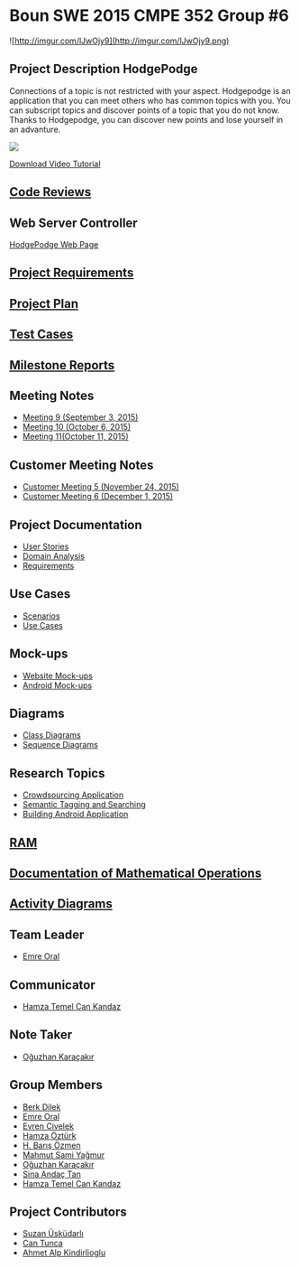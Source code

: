 # **Boun SWE 2015 CMPE 352 Group #6** #

![http://imgur.com/lJwOjy9](http://imgur.com/lJwOjy9.png)

## Project Description HodgePodge ##
Connections of a topic is not restricted with your aspect. Hodgepodge is an application that you can meet others who has common topics with you. You can subscript topics and discover points of a topic that you do not know. Thanks to Hodgepodge, you can discover new points and lose yourself in an advanture.

<img src="HodgePodge.gif"/>

<a href="https://github.com/bounswe/bounswe2015group6/blob/master/HodgePodge.mp4?raw=true">Download Video Tutorial</a>

## **<a href="https://github.com/BounSWE2015Group6/bounswe2015group6/wiki/Code-Reviews">Code Reviews</a>** ##

## **Web Server Controller** ##
<a href="http://hodge-podge.info" target="_blank">HodgePodge Web Page</a>

## **<a href="https://github.com/bounswe/bounswe2015group6/wiki/Requirements">Project Requirements</a>** ##

## **<a href="https://github.com/bounswe/bounswe2015group6/wiki/Project-Plan">Project Plan</a>** ##

## **<a href="https://github.com/bounswe/bounswe2015group6/wiki/Test-Cases">Test Cases</a>** ##

## **<a href="https://github.com/bounswe/bounswe2015group6/wiki/Milestones">Milestone Reports</a>** ##

## **Meeting Notes** ##

<ul>
	<li>
		<a href="https://github.com/bounswe/bounswe2015group6/wiki/Meeting-9-(September-3,-2015)">Meeting 9 (September 3, 2015)</a><br>
	</li>
        <li>
		<a href="https://github.com/bounswe/bounswe2015group6/wiki/Meeting-10-(October-6,-2015)">Meeting 10 (October 6, 2015)</a><br>
	</li>
        <li>
                <a href="https://github.com/bounswe/bounswe2015group6/wiki/Meeting-11-(October-11,-2015)">Meeting 11(October 11, 2015)</a><br>
        </li>
</ul>

## **Customer Meeting Notes** ##

<ul>
	<li>
		<a href="https://github.com/bounswe/bounswe2015group6/wiki/Customer-Meeting-5-(November-24,-2015)">Customer Meeting 5 (November 24, 2015)</a><br>
	</li>
<li>
		<a href="https://github.com/bounswe/bounswe2015group6/wiki/Customer-Meeting-6-(December-1,-2015)">Customer Meeting 6 (December 1, 2015)</a><br>
	</li>
</ul>



## **Project Documentation** ##
<ul>
	<li>
		<a href="https://github.com/bounswe/bounswe2015group6/wiki/User-Stories">User Stories</a><br>
	</li>
	<li>
		<a href="https://github.com/bounswe/bounswe2015group6/wiki/Domain-Analysis">Domain Analysis</a><br>
	</li>
	<li>
		<a href="https://github.com/bounswe/bounswe2015group6/wiki/Requirements">Requirements</a><br>
	</li>
</ul>

## **Use Cases** ##
<ul>
	<li>
		<a href="https://github.com/bounswe/bounswe2015group6/wiki/Scenarios">Scenarios</a><br>
	</li>
	<li>
		<a href="https://github.com/bounswe/bounswe2015group6/wiki/Use%20Cases">Use Cases</a><br>
	</li>
</ul>

## **Mock-ups** ##

<ul>
	<li>
		<a href="https://github.com/bounswe/bounswe2015group6/wiki/Website-Mock-ups">Website Mock-ups</a><br>
	</li>
	<li>
		<a href="https://github.com/bounswe/bounswe2015group6/wiki/Android-Mock-ups">Android Mock-ups</a><br>
	</li>
</ul>

## **Diagrams** ##
<ul>
	<li>
		<a href="https://github.com/bounswe/bounswe2015group6/wiki/Class-Diagrams">Class Diagrams</a><br>
	</li>
	<li>
		<a href="https://github.com/bounswe/bounswe2015group6/wiki/Sequence-Diagrams">Sequence Diagrams</a><br>
	</li>
</ul>

## **Research Topics** ##

<ul>
	<li>
		<a href="https://github.com/bounswe/bounswe2015group6/wiki/Crowdsourcing-Application">Crowdsourcing Application</a><br>
	</li>
	<li>
		<a href="https://github.com/bounswe/bounswe2015group6/wiki/Semantic-Tagging-and-Searching">Semantic Tagging and Searching</a><br>
	</li>
	<li>
		<a href="https://github.com/bounswe/bounswe2015group6/wiki/Building-Android-Application">Building Android Application</a><br>
	</li>
</ul>

## **<a href="https://github.com/bounswe/bounswe2015group6/wiki/RAM">RAM</a>** ##

## **<a href="https://github.com/bounswe/bounswe2015group6/wiki/Documentation-of-Mathematical-Operations">Documentation of Mathematical Operations</a>** ##

## **<a href="https://github.com/bounswe/bounswe2015group6/wiki/Activity-Diagrams">Activity Diagrams</a>** ##

## **Team Leader** ##
<ul>
	<li>
		<a href="https://github.com/bounswe/bounswe2015group6/wiki/Emre-Oral">Emre Oral</a><br>
	</li>
</ul>

## **Communicator** ##
<ul>
	<li>
		<a href="https://github.com/bounswe/bounswe2015group6/wiki/Hamza-Temel-Can-Kandaz">Hamza Temel Can Kandaz</a><br>
	</li>
</ul>

## **Note Taker** ##
<ul>
	<li>
		<a href="https://github.com/bounswe/bounswe2015group6/wiki/O%C4%9Fuzhan-Kara%C3%A7ak%C4%B1r">Oğuzhan Karaçakır</a><br>
	</li>
</ul>

## **Group Members** ##

<ul>
	<li>
		<a href="https://github.com/bounswe/bounswe2015group6/wiki/Berk-Dilek">Berk Dilek</a><br>
	</li>
	<li>
		<a href="https://github.com/bounswe/bounswe2015group6/wiki/Emre-Oral">Emre Oral</a><br>
	</li>
	<li>
		<a href="https://github.com/bounswe/bounswe2015group6/wiki/Evren-Civelek">Evren Civelek</a><br>
	</li>
	<li>
		<a href="https://github.com/bounswe/bounswe2015group6/wiki/Hamza-%C3%96zt%C3%BCrk">Hamza Öztürk</a><br>
	</li>
        <li>
		<a href="https://github.com/bounswe/bounswe2015group6/wiki/H.%20Bar%C4%B1%C5%9F%20%C3%96zmen">H. Barış Özmen</a><br>
	</li>
	<li>
		<a href="https://github.com/bounswe/bounswe2015group6/wiki/Mahmut-Sami-Ya%C4%9Fmur">Mahmut Sami Yağmur</a><br>
	</li>
	<li>
		<a href="https://github.com/bounswe/bounswe2015group6/wiki/O%C4%9Fuzhan-Kara%C3%A7ak%C4%B1r">Oğuzhan Karaçakır</a><br>
	</li>
	<li>
		<a href="https://github.com/bounswe/bounswe2015group6/wiki/Sina-Anda%C3%A7-Tan">Sina Andaç Tan</a><br>
	</li>
	<li>
		<a href="https://github.com/bounswe/bounswe2015group6/wiki/Hamza-Temel-Can-Kandaz">Hamza Temel Can Kandaz</a><br>
	</li>
</ul>


## **Project Contributors** ##

<ul>
	<li>
		<a href="http://cmpe.boun.edu.tr/~uskudarli/">Suzan Üsküdarlı</a><br>
	</li>
	<li>
		<a href="http://baam.boun.edu.tr/WiSe/doku.php/tunca">Can Tunca</a><br>
	</li>
	<li>
		<a href="http://www.cmpe.boun.edu.tr/people/ahmet.alp.kindiroglu">Ahmet Alp Kindirlioglu</a><br>
	</li>
</ul>
